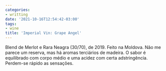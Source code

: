 ```yaml
---
categories:
- writting
date: '2021-10-16T12:54:42-03:00'
tags:
- wine
title: 'Imperial Vin: Grape Angel'
---
```


Blend de Merlot e Rara Neagra (30/70), de 2019. Feito na Moldova. Não me parece um reserva, mas há aromas terciários de madeira. O sabor é equilibrado com corpo médio e uma acidez com certa adstringência. Perdem-se rápido as sensações.